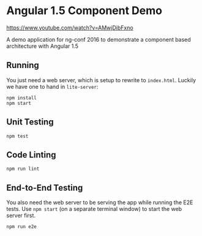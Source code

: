 # Angular 1.5 Component Demo
https://www.youtube.com/watch?v=AMwjDibFxno

A demo application for ng-conf 2016 to demonstrate a component based architecture with Angular 1.5

## Running

You just need a web server, which is setup to rewrite to `index.html`.
Luckily we have one to hand in `lite-server`:

```
npm install
npm start
```

## Unit Testing

```
npm test
```

## Code Linting

```
npm run lint
```

## End-to-End Testing

You also need the web server to be serving the app while running the E2E tests.
Use `npm start` (on a separate terminal window) to start the web server first.

```
npm run e2e
```
